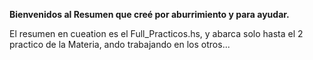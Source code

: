 **Bienvenidos al Resumen que creé por aburrimiento y para ayudar.**

El resumen en cueation es el Full_Practicos.hs, y abarca solo hasta el 2 practico de la Materia, ando trabajando en los otros...
